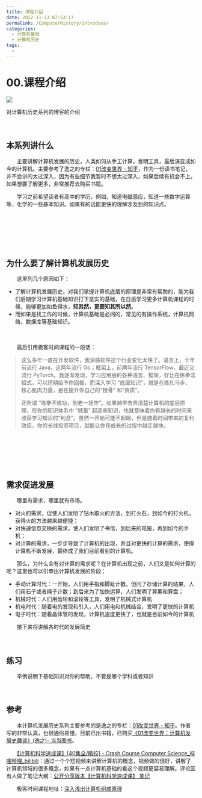 ```yaml
---
title: 课程介绍
date: 2022-11-13 07:53:17
permalink: /ComputerHistory/introduce/
categories:
  - 计算机基础
  - 计算机历史
tags:
  - 
---
```

# 00.课程介绍

![](https://image.peterjxl.com/blog/69.jpg)

对计算机历史系列的博客的介绍

<!-- more -->　　‍

## 本系列讲什么

　　主要讲解计算机发展的历史，人类如何从手工计算，发明工具，最后演变成如今的计算机。主要参考了逸之的专栏：[01改变世界 - 知乎](https://zhuanlan.zhihu.com/c_1176550362282127360)，作为一份读书笔记，并不会讲的太过深入，因为有些细节我暂时不想太过深入，如果后续有机会不上。如果想要了解更多，非常推荐去购买书籍。

　　学习之前希望读者有高中的学历，例如，知道电磁感应，知道一些数学运算等，化学的一些基本知识。如果有的话能更快的理解涉及到的知识点。

　　‍

　　‍

　　‍

## 为什么要了解计算机发展历史

　　这里列几个原因如下：

* 了解计算机发展历史，对我们掌握计算机底层的原理是非常有帮助的，能为我们后期学习计算机基础知识打下坚实的基础，在日后学习更多计算机课程的时候，能够更加如鱼得水，**知其然，更要知其所以然**。
* 而如果是找工作的时候，计算机基础是必问的，常见的有操作系统，计算机网络，数据库等基础知识。

　　‍

　　最后引用极客时间课程的一段话：

> 这么多年一直在开发软件，我深感软件这个行业变化太快了。语言上，十年前流行 Java，这两年流行 Go；框架上，前两年流行 TensorFlow，最近又流行 PyTorch。我逐渐发现，学习应用层的各种语言、框架，好比在练拳法招式，可以短期给予你回报，而深入学习 “底层知识”，就是在练扎马步、核心肌肉力量，是在提升你自己的“根骨” 和“资质”。
>
> 正所谓 “练拳不练功，到老一场空”。如果越早去弄清楚计算机的底层原理，在你的知识体系中 “储蓄” 起这些知识，也就意味着你有越长的时间来收获学习知识的“利息”。虽然一开始可能不起眼，但是随着时间带来的复利效应，你的长线投资项目，就能让你在成长的过程中越走越快。

　　‍

　　‍

　　‍

## 需求促进发展

　　哪里有需求，哪里就有市场。

* 对火的需求，促使人们发明了钻木取火的方法，到打火石，到如今的打火机，获得火的方法越来越便捷；
* 对快速信息交换的需求，使人们发明了书信，到后来的电报，再到如今的手机；
* 对计算的需求，一步步导致了计算机的出现，并且对更快的计算的需求，使得计算机不断发展，最终成了我们目前看到的计算机。

　　那么，为什么会有对计算的需求呢？在计算机出现之前，人们又是如何计算的呢？这里也可以引申出计算机发展的阶段：

* 手动计算时代：一开始，人们用手指和脚趾计数。但问了存储计算的结果，人们用石子或者绳子计数；到后来为了加快运算，人们发明了算筹和算盘；
* 机械时代：人们用齿轮和滚轮等工具，发明了机械式计算机
* 机电时代：随着电的发现和引入，人们用电和机械结合，发明了更快的计算机
* 电子时代：随着晶体管的发现，计算机速度更快了，也就是目前如今的计算机

　　接下来将讲解各时代的发展简史

　　‍

## 练习

　　举例说明下基础知识对你的帮助，不管是哪个学科或者知识

　　‍

## 参考

　　本计算机发展历史系列主要参考的是逸之的专栏：[01改变世界 - 知乎](https://zhuanlan.zhihu.com/c_1176550362282127360)。作者写的非常认真，也很通俗易懂，目前已出书籍，已购买[《01改变世界：计算机发展史趣谈》(逸之)- 当当图书](http://product.dangdang.com/29469519.html)。

　　[【计算机科学速成课】[40集全/精校] - Crash Course Computer Science_哔哩哔哩_bilibili](https://www.bilibili.com/video/BV1EW411u7th?spm_id_from=333.337.search-card.all.click&vd_source=75da020020273864e366b53a452c8ad9)：通过一个个短视频来讲解计算机的概念，视频做的很好，讲解了计算机领域的很多概念，如果有一点计算机基础的看这个视频更容易理解。评论区有人做了笔记大纲：[公开分享版本【计算机科学速成课】 笔记](https://shimo.im/docs/PJAUY30F1uYksv0h/read)

　　极客时间课程地址：[深入浅出计算机组成原理](https://time.geekbang.org/column/intro/100026001?tab=catalog)
